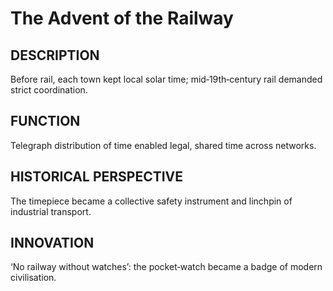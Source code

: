 # The Advent of the Railway

## DESCRIPTION
Before rail, each town kept local solar time; mid‑19th‑century rail demanded strict coordination.

## FUNCTION
Telegraph distribution of time enabled legal, shared time across networks.

## HISTORICAL PERSPECTIVE
The timepiece became a collective safety instrument and linchpin of industrial transport.

## INNOVATION
‘No railway without watches’: the pocket‑watch became a badge of modern civilisation.
